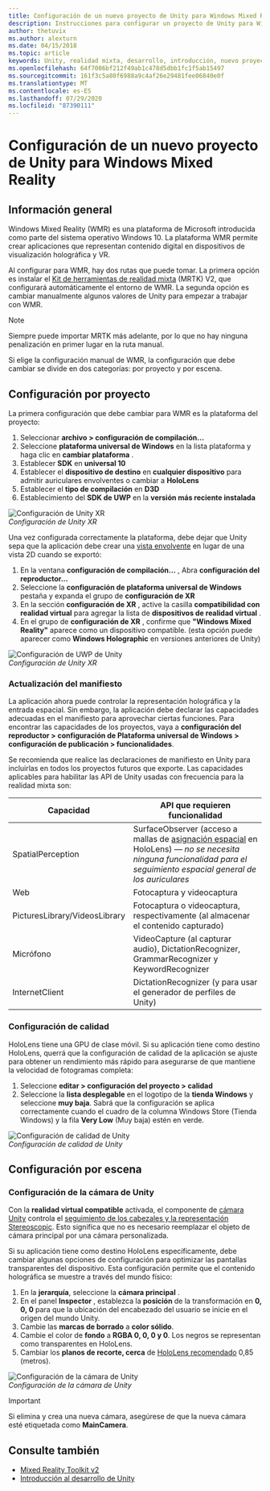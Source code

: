 ```yaml
---
title: Configuración de un nuevo proyecto de Unity para Windows Mixed Reality
description: Instrucciones para configurar un proyecto de Unity para Windows Mixed Reality
author: thetuvix
ms.author: alexturn
ms.date: 04/15/2018
ms.topic: article
keywords: Unity, realidad mixta, desarrollo, introducción, nuevo proyecto
ms.openlocfilehash: 64f7006bf212f49ab1c478d5dbb1fc1f5ab15497
ms.sourcegitcommit: 161f3c5a80f6988a9c4af26e29481fee06840e0f
ms.translationtype: MT
ms.contentlocale: es-ES
ms.lasthandoff: 07/29/2020
ms.locfileid: "87390111"
---
```

# <a name="configure-a-new-unity-project-for-windows-mixed-reality"></a>Configuración de un nuevo proyecto de Unity para Windows Mixed Reality 

## <a name="overview"></a>Información general

Windows Mixed Reality (WMR) es una plataforma de Microsoft introducida como parte del sistema operativo Windows 10. La plataforma WMR permite crear aplicaciones que representan contenido digital en dispositivos de visualización holográfica y VR.

Al configurar para WMR, hay dos rutas que puede tomar. La primera opción es instalar el [Kit de herramientas de realidad mixta](https://microsoft.github.io/MixedRealityToolkit-Unity/Documentation/GettingStartedWithTheMRTK.html) (MRTK) V2, que configurará automáticamente el entorno de WMR. La segunda opción es cambiar manualmente algunos valores de Unity para empezar a trabajar con WMR. 

> [!NOTE]
> Siempre puede importar MRTK más adelante, por lo que no hay ninguna penalización en primer lugar en la ruta manual.

Si elige la configuración manual de WMR, la configuración que debe cambiar se divide en dos categorías: por proyecto y por escena.

## <a name="per-project-settings"></a>Configuración por proyecto

La primera configuración que debe cambiar para WMR es la plataforma del proyecto: 
1. Seleccionar **archivo > configuración de compilación...**
2. Seleccione **plataforma universal de Windows** en la lista plataforma y haga clic en **cambiar plataforma** .
3. Establecer **SDK** en **universal 10**
4. Establecer el **dispositivo de destino** en **cualquier dispositivo** para admitir auriculares envolventes o cambiar a **HoloLens**
5. Establecer el **tipo de compilación** en **D3D**
6. Establecimiento del **SDK de UWP** en la **versión más reciente instalada**

![Configuración de Unity XR](images/unity-uwp-settings.png)<br>
*Configuración de Unity XR*

Una vez configurada correctamente la plataforma, debe dejar que Unity sepa que la aplicación debe crear una [vista envolvente](app-views.md) en lugar de una vista 2D cuando se exportó:
1. En la ventana **configuración de compilación...** , Abra **configuración del reproductor...**
2. Seleccione la **configuración de plataforma universal de Windows** pestaña y expanda el grupo de **configuración de XR**
3. En la sección **configuración de XR** , active la casilla **compatibilidad con realidad virtual** para agregar la lista de **dispositivos de realidad virtual** .
4. En el grupo de **configuración de XR** , confirme que **"Windows Mixed Reality"** aparece como un dispositivo compatible. (esta opción puede aparecer como **Windows Holographic** en versiones anteriores de Unity)

![Configuración de UWP de Unity](images/xrsettings.png)<br>
*Configuración de Unity XR*

### <a name="updating-the-manifest"></a>Actualización del manifiesto

La aplicación ahora puede controlar la representación holográfica y la entrada espacial. Sin embargo, la aplicación debe declarar las capacidades adecuadas en el manifiesto para aprovechar ciertas funciones. Para encontrar las capacidades de los proyectos, vaya a **configuración del reproductor > configuración de Plataforma universal de Windows > configuración de publicación > funcionalidades**. 

Se recomienda que realice las declaraciones de manifiesto en Unity para incluirlas en todos los proyectos futuros que exporte. Las capacidades aplicables para habilitar las API de Unity usadas con frecuencia para la realidad mixta son:

|  Capacidad  |  API que requieren funcionalidad | 
|----------|----------|
|  SpatialPerception  |  SurfaceObserver (acceso a mallas de [asignación espacial](spatial-mapping.md) en HoloLens) &mdash; *no se necesita ninguna funcionalidad para el seguimiento espacial general de los auriculares* | 
|  Web  |  Fotocaptura y videocaptura | 
|  PicturesLibrary/VideosLibrary  |  Fotocaptura o videocaptura, respectivamente (al almacenar el contenido capturado) | 
|  Micrófono  |  VideoCapture (al capturar audio), DictationRecognizer, GrammarRecognizer y KeywordRecognizer | 
|  InternetClient  |  DictationRecognizer (y para usar el generador de perfiles de Unity) | 

### <a name="quality-settings"></a>Configuración de calidad

HoloLens tiene una GPU de clase móvil. Si su aplicación tiene como destino HoloLens, querrá que la configuración de calidad de la aplicación se ajuste para obtener un rendimiento más rápido para asegurarse de que mantiene la velocidad de fotogramas completa:
1. Seleccione **editar > configuración del proyecto > calidad**
2. Seleccione la **lista desplegable** en el logotipo de la **tienda Windows** y seleccione **muy baja**. Sabrá que la configuración se aplica correctamente cuando el cuadro de la columna Windows Store (Tienda Windows) y la fila **Very Low** (Muy baja) estén en verde.

![Configuración de calidad de Unity](images/getting-started-unity-quality-settings.jpg)<br>
*Configuración de calidad de Unity*

## <a name="per-scene-settings"></a>Configuración por escena

### <a name="unity-camera-settings"></a>Configuración de la cámara de Unity

Con la **realidad virtual compatible** activada, el componente de [cámara Unity](camera-in-unity.md) controla el [seguimiento de los cabezales y la representación Stereoscopic](rendering.md). Esto significa que no es necesario reemplazar el objeto de cámara principal por una cámara personalizada.

Si su aplicación tiene como destino HoloLens específicamente, debe cambiar algunas opciones de configuración para optimizar las pantallas transparentes del dispositivo. Esta configuración permite que el contenido holográfica se muestre a través del mundo físico:
1. En la **jerarquía**, seleccione la **cámara principal** .
2. En el panel **Inspector** , establezca la **posición** de la transformación en **0, 0, 0** para que la ubicación del encabezado del usuario se inicie en el origen del mundo Unity.
3. Cambie las **marcas de borrado** a **color sólido**.
4. Cambie el color de **fondo** a **RGBA 0, 0, 0 y 0**. Los negros se representan como transparentes en HoloLens.
5. Cambiar los **planos de recorte, cerca** de [HoloLens recomendado](camera-in-unity.md#clip-planes) 0,85 (metros).

![Configuración de la cámara de Unity](images/Unitycamerasettings.png)<br>
*Configuración de la cámara de Unity*

> [!IMPORTANT]
> Si elimina y crea una nueva cámara, asegúrese de que la nueva cámara esté etiquetada como **MainCamera**.

## <a name="see-also"></a>Consulte también
* [Mixed Reality Toolkit v2](mrtk-getting-started.md)
* [Introducción al desarrollo de Unity](unity-development-overview.md)
